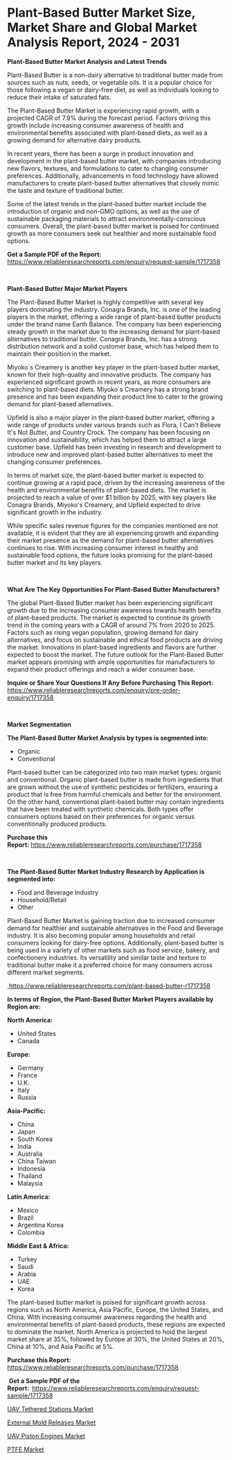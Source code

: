 <p><h1>Plant-Based Butter Market Size, Market Share and Global Market Analysis Report, 2024 - 2031</h1></p><p><strong>Plant-Based Butter Market Analysis and Latest Trends</strong></p>
<p><p>Plant-Based Butter is a non-dairy alternative to traditional butter made from sources such as nuts, seeds, or vegetable oils. It is a popular choice for those following a vegan or dairy-free diet, as well as individuals looking to reduce their intake of saturated fats.</p><p>The Plant-Based Butter Market is experiencing rapid growth, with a projected CAGR of 7.9% during the forecast period. Factors driving this growth include increasing consumer awareness of health and environmental benefits associated with plant-based diets, as well as a growing demand for alternative dairy products.</p><p>In recent years, there has been a surge in product innovation and development in the plant-based butter market, with companies introducing new flavors, textures, and formulations to cater to changing consumer preferences. Additionally, advancements in food technology have allowed manufacturers to create plant-based butter alternatives that closely mimic the taste and texture of traditional butter.</p><p>Some of the latest trends in the plant-based butter market include the introduction of organic and non-GMO options, as well as the use of sustainable packaging materials to attract environmentally-conscious consumers. Overall, the plant-based butter market is poised for continued growth as more consumers seek out healthier and more sustainable food options.</p></p>
<p><strong>Get a Sample PDF of the Report:&nbsp;</strong> <a href="https://www.reliableresearchreports.com/enquiry/request-sample/1717358">https://www.reliableresearchreports.com/enquiry/request-sample/1717358</a></p>
<p>&nbsp;</p>
<p><strong>Plant-Based Butter Major Market Players</strong></p>
<p><p>The Plant-Based Butter Market is highly competitive with several key players dominating the industry. Conagra Brands, Inc. is one of the leading players in the market, offering a wide range of plant-based butter products under the brand name Earth Balance. The company has been experiencing steady growth in the market due to the increasing demand for plant-based alternatives to traditional butter. Conagra Brands, Inc. has a strong distribution network and a solid customer base, which has helped them to maintain their position in the market.</p><p>Miyoko`s Creamery is another key player in the plant-based butter market, known for their high-quality and innovative products. The company has experienced significant growth in recent years, as more consumers are switching to plant-based diets. Miyoko`s Creamery has a strong brand presence and has been expanding their product line to cater to the growing demand for plant-based alternatives.</p><p>Upfield is also a major player in the plant-based butter market, offering a wide range of products under various brands such as Flora, I Can't Believe It's Not Butter, and Country Crock. The company has been focusing on innovation and sustainability, which has helped them to attract a large customer base. Upfield has been investing in research and development to introduce new and improved plant-based butter alternatives to meet the changing consumer preferences.</p><p>In terms of market size, the plant-based butter market is expected to continue growing at a rapid pace, driven by the increasing awareness of the health and environmental benefits of plant-based diets. The market is projected to reach a value of over $1 billion by 2025, with key players like Conagra Brands, Miyoko's Creamery, and Upfield expected to drive significant growth in the industry.</p><p>While specific sales revenue figures for the companies mentioned are not available, it is evident that they are all experiencing growth and expanding their market presence as the demand for plant-based butter alternatives continues to rise. With increasing consumer interest in healthy and sustainable food options, the future looks promising for the plant-based butter market and its key players.</p></p>
<p>&nbsp;</p>
<p><strong>What Are The Key Opportunities For Plant-Based Butter Manufacturers?</strong></p>
<p><p>The global Plant-Based Butter market has been experiencing significant growth due to the increasing consumer awareness towards health benefits of plant-based products. The market is expected to continue its growth trend in the coming years with a CAGR of around 7% from 2020 to 2025. Factors such as rising vegan population, growing demand for dairy alternatives, and focus on sustainable and ethical food products are driving the market. Innovations in plant-based ingredients and flavors are further expected to boost the market. The future outlook for the Plant-Based Butter market appears promising with ample opportunities for manufacturers to expand their product offerings and reach a wider consumer base.</p></p>
<p><strong>Inquire or Share Your Questions If Any Before Purchasing This Report:</strong> <a href="https://www.reliableresearchreports.com/enquiry/pre-order-enquiry/1717358">https://www.reliableresearchreports.com/enquiry/pre-order-enquiry/1717358</a></p>
<p>&nbsp;</p>
<p><strong>Market Segmentation</strong></p>
<p><strong>The Plant-Based Butter Market Analysis by types is segmented into:</strong></p>
<p><ul><li>Organic</li><li>Conventional</li></ul></p>
<p><p>Plant-based butter can be categorized into two main market types: organic and conventional. Organic plant-based butter is made from ingredients that are grown without the use of synthetic pesticides or fertilizers, ensuring a product that is free from harmful chemicals and better for the environment. On the other hand, conventional plant-based butter may contain ingredients that have been treated with synthetic chemicals. Both types offer consumers options based on their preferences for organic versus conventionally produced products.</p></p>
<p><strong>Purchase this Report:&nbsp;</strong><a href="https://www.reliableresearchreports.com/purchase/1717358">https://www.reliableresearchreports.com/purchase/1717358</a></p>
<p>&nbsp;</p>
<p><strong>The Plant-Based Butter Market Industry Research by Application is segmented into:</strong></p>
<p><ul><li>Food and Beverage Industry</li><li>Household/Retail</li><li>Other</li></ul></p>
<p><p>Plant-Based Butter Market is gaining traction due to increased consumer demand for healthier and sustainable alternatives in the Food and Beverage industry. It is also becoming popular among households and retail consumers looking for dairy-free options. Additionally, plant-based butter is being used in a variety of other markets such as food service, bakery, and confectionery industries. Its versatility and similar taste and texture to traditional butter make it a preferred choice for many consumers across different market segments.</p></p>
<p><a href="https://www.reliableresearchreports.com/plant-based-butter-r1717358">&nbsp;https://www.reliableresearchreports.com/plant-based-butter-r1717358</a></p>
<p><strong>In terms of Region, the Plant-Based Butter Market Players available by Region are:</strong></p>
<p>
    <p> <strong> North America: </strong>
        <ul>
            <li>United States</li>
            <li>Canada</li>
        </ul>
        </p> 
    <p> <strong> Europe: </strong>
        <ul>
            <li>Germany</li>
            <li>France</li>
            <li>U.K.</li>
            <li>Italy</li>
            <li>Russia</li>
        </ul>
        </p> 
    <p> <strong> Asia-Pacific: </strong>
        <ul>
            <li>China</li>
            <li>Japan</li>
            <li>South Korea</li>
            <li>India</li>
            <li>Australia</li>
            <li>China Taiwan</li>
            <li>Indonesia</li>
            <li>Thailand</li>
            <li>Malaysia</li>
        </ul>
        </p> 
    <p> <strong> Latin America: </strong>
        <ul>
            <li>Mexico</li>
            <li>Brazil</li>
            <li>Argentina Korea</li>
            <li>Colombia</li>
        </ul>
        </p> 
    <p> <strong> Middle East & Africa: </strong>
        <ul>
            <li>Turkey</li>
            <li>Saudi</li>
            <li>Arabia</li>
            <li>UAE</li>
            <li>Korea</li>
        </ul>
    </p>
    </p>
<p><p>The plant-based butter market is poised for significant growth across regions such as North America, Asia Pacific, Europe, the United States, and China. With increasing consumer awareness regarding the health and environmental benefits of plant-based products, these regions are expected to dominate the market. North America is projected to hold the largest market share at 35%, followed by Europe at 30%, the United States at 20%, China at 10%, and Asia Pacific at 5%.</p></p>
<p><strong>Purchase this Report: </strong><a href="https://www.reliableresearchreports.com/purchase/1717358">https://www.reliableresearchreports.com/purchase/1717358</a></p>
<p>&nbsp;<strong>Get a Sample PDF of the Report:&nbsp;&nbsp;</strong><a href="https://www.reliableresearchreports.com/enquiry/request-sample/1717358">https://www.reliableresearchreports.com/enquiry/request-sample/1717358</a></p>
<p><strong></strong></p>
<p><p><a href="https://github.com/faniayasa/Market-Research-Report-List-1/blob/main/uav-tethered-stations-market.md">UAV Tethered Stations Market</a></p><p><a href="https://medium.com/@lawrencekelley6262/global-external-mold-releases-industry-types-applications-market-players-regional-growth-29ad3bb8e59f">External Mold Releases Market</a></p><p><a href="https://github.com/whpnbwim9/Market-Research-Report-List-1/blob/main/uav-piston-engines-market.md">UAV Piston Engines Market</a></p><p><a href="https://medium.com/@joeyojholms59/ptfe-market-share-and-new-trends-analysis-by-its-type-application-end-use-and-forecast-for-0b6e6aaa15ef">PTFE Market</a></p></p>